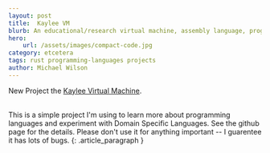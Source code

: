 ```yaml
---
layout: post
title:  Kaylee VM
blurb: An educational/research virtual machine, assembly language, programming language, and compiler.
hero:
    url: /assets/images/compact-code.jpg
category: etcetera
tags: rust programming-languages projects
author: Michael Wilson
---
```

New Project the [Kaylee Virtual Machine](https://github.com/electricjones/kaylee).
<br /><br />

This is a simple project I'm using to learn more about programming languages and experiment with Domain Specific Languages.
See the github page for the details. Please don't use it for anything important -- I guarentee it has lots of bugs.
{: .article_paragraph }

